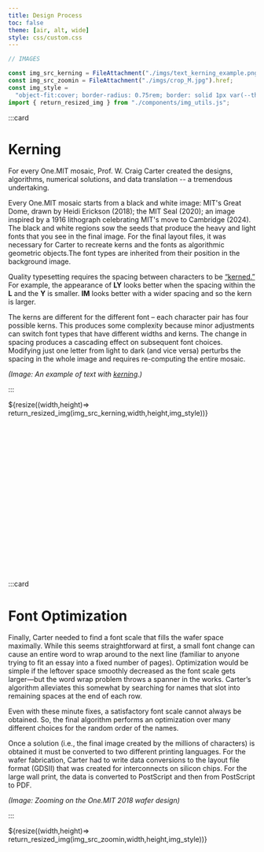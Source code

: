 ```yaml
---
title: Design Process
toc: false
theme: [air, alt, wide]
style: css/custom.css
---
```


```js
// IMAGES

const img_src_kerning = FileAttachment("./imgs/text_kerning_example.png").href;
const img_src_zoomin = FileAttachment("./imgs/crop_M.jpg").href;
const img_style =
  "object-fit:cover; border-radius: 0.75rem; border: solid 1px var(--theme-foreground-faintest);";
import { return_resized_img } from "./components/img_utils.js";
```

<div class= "grid grid-cols-2" style="grid-auto-rows: auto;">

:::card

# Kerning

For every One.MIT mosaic, Prof. W. Craig Carter created the designs, algorithms, numerical solutions, and data translation -- a tremendous undertaking.

Every One.MIT mosaic starts from a black and white image: MIT's Great Dome, drawn by Heidi Erickson (2018); the MIT Seal (2020); an image inspired by a 1916 lithograph celebrating MIT's move to Cambridge (2024).
The black and white regions sow the seeds that produce the heavy and light fonts that you see in the final image.
For the final layout files, it was necessary for Carter to recreate kerns and the fonts as algorithmic geometric objects.The font types are inherited from their position in the background image.

Quality typesetting requires the spacing between characters to be [“kerned.”](https://en.wikipedia.org/wiki/Kerning)
For example, the appearance of **LY** looks better when the spacing within the **L** and the **Y** is smaller.
**IM** looks better with a wider spacing and so the kern is larger.

The kerns are different for the different font &ndash; each character pair has four possible kerns.
This produces some complexity because minor adjustments can switch font types that have different widths and kerns.
The change in spacing produces a cascading effect on subsequent font choices.
Modifying just one letter from light to dark (and vice versa) perturbs the spacing in the whole image and requires re-computing the entire mosaic.

_(Image: An example of text with [kerning](https://en.wikipedia.org/wiki/Kerning).)_

:::

<div style="min-height:350px;">
  ${resize((width,height)=> return_resized_img(img_src_kerning,width,height,img_style))}
</div>

:::card

# Font Optimization

Finally, Carter needed to find a font scale that fills the wafer space maximally.
While this seems straightforward at first, a small font change can cause an entire word to wrap around to the next line (familiar to anyone trying to fit an essay into a fixed number of pages).
Optimization would be simple if the leftover space smoothly decreased as the font scale gets larger—but the word wrap problem throws a spanner in the works.
Carter’s algorithm alleviates this somewhat by searching for names that slot into remaining spaces at the end of each row.

Even with these minute fixes, a satisfactory font scale cannot always be obtained.
So, the final algorithm performs an optimization over many different choices for the random order of the names.

Once a solution (i.e., the final image created by the millions of characters) is obtained it must be converted to two different printing languages.
For the wafer fabrication, Carter had to write data conversions to the layout file format (GDSII) that was created for interconnects on silicon chips.
For the large wall print, the data is converted to PostScript and then from PostScript to PDF.

_(Image: Zooming on the One.MIT 2018 wafer design)_

:::

<div style="min-height:350px;">
  ${resize((width,height)=> return_resized_img(img_src_zoomin,width,height,img_style))}
</div>

</div>
